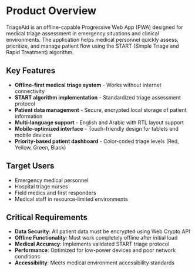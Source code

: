 # Product Overview

TriageAid is an offline-capable Progressive Web App (PWA) designed for medical triage assessment in emergency situations and clinical environments. The application helps medical personnel quickly assess, prioritize, and manage patient flow using the START (Simple Triage and Rapid Treatment) algorithm.

## Key Features

- **Offline-first medical triage system** - Works without internet connectivity
- **START algorithm implementation** - Standardized triage assessment protocol
- **Patient data management** - Secure, encrypted local storage of patient information
- **Multi-language support** - English and Arabic with RTL layout support
- **Mobile-optimized interface** - Touch-friendly design for tablets and mobile devices
- **Priority-based patient dashboard** - Color-coded triage levels (Red, Yellow, Green, Black)

## Target Users

- Emergency medical personnel
- Hospital triage nurses
- Field medics and first responders
- Medical staff in resource-limited environments

## Critical Requirements

- **Data Security**: All patient data must be encrypted using Web Crypto API
- **Offline Functionality**: Must work completely offline after initial load
- **Medical Accuracy**: Implements validated START triage protocol
- **Performance**: Optimized for low-power devices and poor network conditions
- **Accessibility**: Meets medical environment accessibility standards